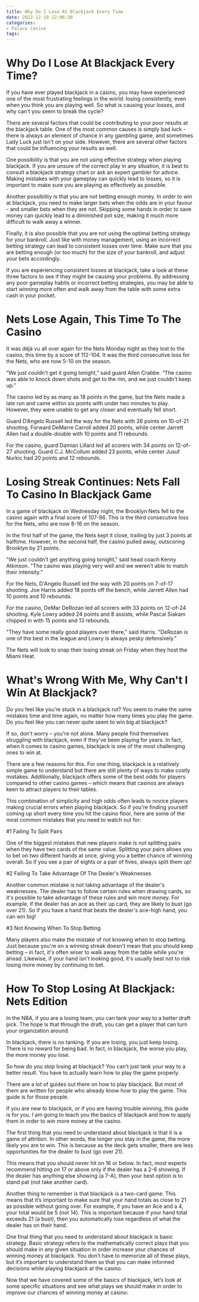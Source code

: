 ```yaml
---
title: Why Do I Lose At Blackjack Every Time
date: 2022-12-19 22:06:30
categories:
- Palace Casino
tags:
---
```



#  Why Do I Lose At Blackjack Every Time?

If you have ever played blackjack in a casino, you may have experienced one of the most frustrating feelings in the world: losing consistently, even when you think you are playing well. So what is causing your losses, and why can't you seem to break the cycle?

There are several factors that could be contributing to your poor results at the blackjack table. One of the most common causes is simply bad luck - there is always an element of chance in any gambling game, and sometimes Lady Luck just isn't on your side. However, there are several other factors that could be influencing your results as well.

One possibility is that you are not using effective strategy when playing blackjack. If you are unsure of the correct play in any situation, it is best to consult a blackjack strategy chart or ask an expert gambler for advice. Making mistakes with your gameplay can quickly lead to losses, so it is important to make sure you are playing as effectively as possible.

Another possibility is that you are not betting enough money. In order to win at blackjack, you need to make larger bets when the odds are in your favour - and smaller bets when they are not. Skipping some hands in order to save money can quickly lead to a diminished pot size, making it much more difficult to walk away a winner.

Finally, it is also possible that you are not using the optimal betting strategy for your bankroll. Just like with money management, using an incorrect betting strategy can lead to consistent losses over time. Make sure that you are betting enough (or too much) for the size of your bankroll, and adjust your bets accordingly.

If you are experiencing consistent losses at blackjack, take a look at these three factors to see if they might be causing your problems. By addressing any poor gameplay habits or incorrect betting strategies, you may be able to start winning more often and walk away from the table with some extra cash in your pocket.

#  Nets Lose Again, This Time To The Casino

It was déjà vu all over again for the Nets Monday night as they lost to the casino, this time by a score of 112-104. It was the third consecutive loss for the Nets, who are now 5-10 on the season.

“We just couldn’t get it going tonight,” said guard Allen Crabbe. “The casino was able to knock down shots and get to the rim, and we just couldn’t keep up.”

The casino led by as many as 18 points in the game, but the Nets made a late run and came within six points with under two minutes to play. However, they were unable to get any closer and eventually fell short.

Guard D’Angelo Russell led the way for the Nets with 26 points on 10-of-21 shooting. Forward DeMarre Carroll added 20 points, while center Jarrett Allen had a double-double with 10 points and 11 rebounds.

For the casino, guard Damian Lillard led all scorers with 34 points on 12-of-27 shooting. Guard C.J. McCollum added 23 points, while center Jusuf Nurkic had 20 points and 12 rebounds.

#  Losing Streak Continues: Nets Fall To Casino In Blackjack Game

In a game of blackjack on Wednesday night, the Brooklyn Nets fell to the casino again with a final score of 107-86. This is the third consecutive loss for the Nets, who are now 8-16 on the season.

In the first half of the game, the Nets kept it close, trailing by just 3 points at halftime. However, in the second half, the casino pulled away, outscoring Brooklyn by 21 points.

"We just couldn't get anything going tonight," said head coach Kenny Atkinson. "The casino was playing very well and we weren't able to match their intensity."

For the Nets, D'Angelo Russell led the way with 20 points on 7-of-17 shooting. Joe Harris added 18 points off the bench, while Jarrett Allen had 10 points and 10 rebounds.

For the casino, DeMar DeRozan led all scorers with 33 points on 12-of-24 shooting. Kyle Lowry added 24 points and 8 assists, while Pascal Siakam chipped in with 15 points and 13 rebounds.

"They have some really good players over there," said Harris. "DeRozan is one of the best in the league and Lowry is always pesky defensively."

The Nets will look to snap their losing streak on Friday when they host the Miami Heat.

#  What's Wrong With Me, Why Can't I Win At Blackjack?

Do you feel like you’re stuck in a blackjack rut? You seem to make the same mistakes time and time again, no matter how many times you play the game. Do you feel like you can never quite seem to win big at blackjack?

If so, don't worry – you're not alone. Many people find themselves struggling with blackjack, even if they've been playing for years. In fact, when it comes to casino games, blackjack is one of the most challenging ones to win at.

There are a few reasons for this. For one thing, blackjack is a relatively simple game to understand but there are still plenty of ways to make costly mistakes. Additionally, blackjack offers some of the best odds for players compared to other casino games – which means that casinos are always keen to attract players to their tables.

This combination of simplicity and high odds often leads to novice players making crucial errors when playing blackjack. So if you're finding yourself coming up short every time you hit the casino floor, here are some of the most common mistakes that you need to watch out for:

#1 Failing To Split Pairs

One of the biggest mistakes that new players make is not splitting pairs when they have two cards of the same value. Splitting your pairs allows you to bet on two different hands at once, giving you a better chance of winning overall. So if you see a pair of eights or a pair of fives, always split them up!

#2 Failing To Take Advantage Of The Dealer's Weaknesses

Another common mistake is not taking advantage of the dealer's weaknesses. The dealer has to follow certain rules when drawing cards, so it's possible to take advantage of these rules and win more money. For example, if the dealer has an ace as their up card, they are likely to bust (go over 21). So if you have a hand that beats the dealer's ace-high hand, you can win big!

#3 Not Knowing When To Stop Betting

Many players also make the mistake of not knowing when to stop betting. Just because you're on a winning streak doesn't mean that you should keep betting – in fact, it's often wiser to walk away from the table while you're ahead. Likewise, if your hand isn't looking good, it's usually best not to risk losing more money by continuing to bet.

#  How To Stop Losing At Blackjack: Nets Edition

In the NBA, if you are a losing team, you can tank your way to a better draft pick. The hope is that through the draft, you can get a player that can turn your organization around.

In blackjack, there is no tanking. If you are losing, you just keep losing. There is no reward for being bad. In fact, in blackjack, the worse you play, the more money you lose.

So how do you stop losing at blackjack? You can’t just tank your way to a better result. You have to actually learn how to play the game properly.

There are a lot of guides out there on how to play blackjack. But most of them are written for people who already know how to play the game. This guide is for those people.

If you are new to blackjack, or if you are having trouble winning, this guide is for you. I am going to teach you the basics of blackjack and how to apply them in order to win more money at the casino.

The first thing that you need to understand about blackjack is that it is a game of attrition. In other words, the longer you stay in the game, the more likely you are to win. This is because as the deck gets smaller, there are less opportunities for the dealer to bust (go over 21).

This means that you should never hit on 16 or below. In fact, most experts recommend hitting on 17 or above only if the dealer has a 2-6 showing. If the dealer has anything else showing (a 7-A), then your best option is to stand pat (not take another card).

Another thing to remember is that blackjack is a two-card game. This means that it’s important to make sure that your hand totals as close to 21 as possible without going over. For example, if you have an Ace and a 4, your total would be 5 (not 14). This is important because if your hand total exceeds 21 (a bust), then you automatically lose regardless of what the dealer has on their hand.

One final thing that you need to understand about blackjack is basic strategy. Basic strategy refers to the mathematically correct plays that you should make in any given situation in order increase your chances of winning money at blackjack. You don’t have to memorize all of these plays, but it’s important to understand them so that you can make informed decisions while playing blackjack at the casino.

Now that we have covered some of the basics of blackjack, let’s look at some specific situations and see what plays we should make in order to improve our chances of winning money at casino:















